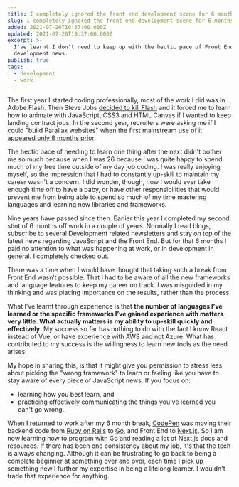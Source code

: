 ```yaml
---
title: I completely ignored the front end development scene for 6 months. It was fine
slug: i-completely-ignored-the-front-end-development-scene-for-6-months
added: 2021-07-26T10:37:00.000Z
updated: 2021-07-26T10:37:00.000Z
excerpt: >-
  I've learnt I don't need to keep up with the hectic pace of Front End
  development news.
publish: true
tags:
  - development
  - work
---
```


The first year I started coding professionally, most of the work I did was in Adobe Flash. Then Steve Jobs [decided to kill Flash](https://en.wikipedia.org/wiki/Thoughts_on_Flash) and it forced me to learn how to animate with JavaScript, CSS3 and HTML Canvas if I wanted to keep landing contract jobs. In the second year, recruiters were asking me if I could "build Parallax websites" when the first mainstream use of it [appeared only 8 months prior](https://onepagelove.com/nike-better-world). 

The hectic pace of needing to learn one thing after the next didn't bother me so much because when I was 26 because I was quite happy to spend much of my free time outside of my day job coding. I was really enjoying myself, so the impression that I had to constantly up-skill to maintain my career wasn't a concern. I did wonder, though, how I would ever take enough time off to have a baby, or have other responsibilities that would prevent me from being able to spend so much of my time mastering languages and learning new libraries and frameworks.

Nine years have passed since then. Earlier this year I completed my second stint of 6 months off work in a couple of years. Normally I read blogs, subscribe to several Development related newsletters and stay on top of the latest news regarding JavaScript and the Front End. But for that 6 months I paid no attention to what was happening at work, or in development in general. I completely checked out. 

There was a time when I would have thought that taking such a break from Front End wasn’t possible. That I had to be aware of all the new frameworks and language features to keep my career on track. I was misguided in my thinking and was placing importance on the results, rather than the process.

What I’ve learnt through experience is that **the number of languages I’ve learned or the specific frameworks I’ve gained experience with matters very little. What actually matters is my ability to up-skill quickly and effectively**. My success so far has nothing to do with the fact I know React instead of Vue, or have experience with AWS and not Azure. What has contributed to my success is the willingness to learn new tools as the need arises.

My hope in sharing this, is that it might give you permission to stress less about picking the "wrong framework" to learn or feeling like you have to stay aware of every piece of JavaScript news. If you focus on:
* learning how you best learn, and 
* practicing effectively communicating the things you've learned
you can't go wrong. 

When I returned to work after my 6 month break, [CodePen](https://codepen.io/) was moving their backend code from [Ruby on Rails](https://rubyonrails.org/) to [Go](https://golang.org/), and Front End to [Next.js](https://nextjs.org/). So I am now learning how to program with Go and reading a lot of Next.js docs and resources. If there has been one consistency about my job, it's that the tech is always changing. Although it can be frustrating to go back to being a complete beginner at something over and over, each time I pick up something new I further my expertise in being a lifelong learner. I wouldn't trade that experience for anything.
